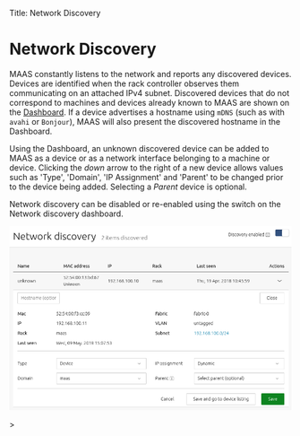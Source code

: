 Title: Network Discovery


# Network Discovery

MAAS constantly listens to the network and reports any discovered devices.
Devices are identified when the rack controller observes them communicating on
an attached IPv4 subnet. Discovered devices that do not correspond to machines
and devices already known to MAAS are shown on the [Dashboard][dashboard]. If a
device advertises a hostname using `mDNS` (such as with `avahi` or `Bonjour`),
MAAS will also present the discovered hostname in the Dashboard.

Using the Dashboard, an unknown discovered device can be added to MAAS as a
device or as a network interface belonging to a machine or device. Clicking the
*down* arrow to the right of a new device allows values such as 'Type',
'Domain', 'IP Assignment' and 'Parent' to be changed prior to the device being
added. Selecting a *Parent* device is optional.

Network discovery can be disabled or re-enabled using the switch on the Network
discovery dashboard.

![network discovery page][img__network-discovery]

<!-- LINKS -->>

[dashboard]: installconfig-webui.md#maas-dashboard

[img__network-discovery]: ../media/installconfig-networking__2.4_discovery.png
